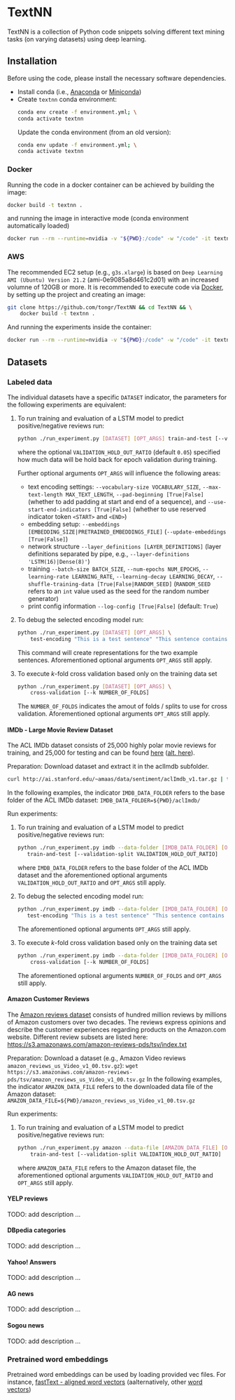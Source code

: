 # TextNN
TextNN is a collection of Python code snippets solving different text mining tasks (on varying datasets) using deep learning.

## Installation
Before using the code, please install the necessary software dependencies.
 - Install conda (i.e., [Anaconda](https://docs.anaconda.com/anaconda/install/) or
   [Miniconda](https://docs.conda.io/en/latest/miniconda.html))
 - Create `textnn` conda environment:
   ```bash
   conda env create -f environment.yml; \
   conda activate textnn
   ```
   Update the conda environment (from an old version):
   ```bash
   conda env update -f environment.yml; \
   conda activate textnn
   ```

### Docker
Running the code in a docker container can be achieved by building the image:
```bash
docker build -t textnn .
```
and running the image in interactive mode (conda environment automatically loaded)
```bash
docker run --rm --runtime=nvidia -v "${PWD}:/code" -w "/code" -it textnn
```

### AWS
The recommended EC2 setup (e.g., `g3s.xlarge`) is based on `Deep Learning AMI (Ubuntu) Version 21.2`
(ami-0e9085a8d461c2d01) with an increased volumne of 120GB or more. It is recommended to execute code via
[Docker](#Docker), by setting up the project and creating an image:
```bash
git clone https://github.com/tongr/TextNN && cd TextNN && \
    docker build -t textnn .
```
And running the experiments inside the container:
```bash
docker run --rm --runtime=nvidia -v "${PWD}:/code" -w "/code" -it textnn
```

## Datasets

### Labeled data
The individual datasets have a specific `DATASET` indicator, the parameters for the following experiments are
equivalent:

 1. To run training and evaluation of a LSTM model to predict positive/negative reviews run:
    ```bash
    python ./run_experiment.py [DATASET] [OPT_ARGS] train-and-test [--validation-split VALIDATION_HOLD_OUT_RATIO]
    ```
    where the optional `VALIDATION_HOLD_OUT_RATIO` (default `0.05`) specified how much data will be hold back for epoch
    validation during training.

    Further optional arguments `OPT_ARGS` will influence the following areas:
     - text encoding settings: `--vocabulary-size VOCABULARY_SIZE`, `--max-text-length MAX_TEXT_LENGTH`,
       `--pad-beginning [True|False]` (whether to add padding at start and end of a sequence), and
       `--use-start-end-indicators [True|False]` (whether to use reserved indicator token `<START>` and `<END>`)
     - embedding setup: `--embeddings [EMBEDDING_SIZE|PRETRAINED_EMBEDDINGS_FILE]` (`--update-embeddings [True|False]`)
     - network structure `--layer_definitions [LAYER_DEFINITIONS]` (layer definitions separated by pipe, e.g.,
       `--layer-definitions 'LSTM(16)|Dense(8)'`)
     - training `--batch-size BATCH_SIZE`, `--num-epochs NUM_EPOCHS`, `--learning-rate LEARNING_RATE`,
       `--learning-decay LEARNING_DECAY`, `--shuffle-training-data [True|False|RANDOM_SEED]` (`RANDOM_SEED` refers to an
       `int` value used as the seed for the random number generator)
     - print config information `--log-config [True|False]` (default: `True`)
 1. To debug the selected encoding model run:
    ```bash
    python ./run_experiment.py [DATASET] [OPT_ARGS] \
        test-encoding "This is a test sentence" "This sentence contains the unknown word klcuvhacnjbduskxuscj"
    ```
    This command will create representations for the two example sentences.
    Aforementioned optional arguments `OPT_ARGS` still apply.
 1. To execute *k*-fold cross validation based only on the training data set
    ```bash
    python ./run_experiment.py [DATASET] [OPT_ARGS] \
        cross-validation [--k NUMBER_OF_FOLDS]
    ```
    The `NUMBER_OF_FOLDS` indicates the amout of folds / splits to use for cross validation.
    Aforementioned optional arguments `OPT_ARGS` still apply.

#### IMDb - Large Movie Review Dataset
The ACL IMDb dataset consists of 25,000 highly polar movie reviews for training, and 25,000 for testing and can be found 
[here](http://ai.stanford.edu/~amaas/data/sentiment/) ([alt. here](https://www.kaggle.com/pankrzysiu/keras-imdb)).

Preparation:
   Download dataset and extract it in the aclImdb subfolder.
   ```bash
   curl http://ai.stanford.edu/~amaas/data/sentiment/aclImdb_v1.tar.gz | tar -xz
   ```
   In the following examples, the indicator `IMDB_DATA_FOLDER` refers to the base folder of the ACL IMDb dataset:
   `IMDB_DATA_FOLDER=${PWD}/aclImdb/`

Run experiments:
 1. To run training and evaluation of a LSTM model to predict positive/negative reviews run:
    ```bash
    python ./run_experiment.py imdb --data-folder [IMDB_DATA_FOLDER] [OPT_ARGS] \
       train-and-test [--validation-split VALIDATION_HOLD_OUT_RATIO]
    ```
    where `IMDB_DATA_FOLDER` refers to the base folder of the ACL IMDb dataset and the aforementioned optional
    arguments `VALIDATION_HOLD_OUT_RATIO` and `OPT_ARGS` still apply.

 1. To debug the selected encoding model run:
    ```bash
    python ./run_experiment.py imdb --data-folder [IMDB_DATA_FOLDER] [OPT_ARGS] \
       test-encoding "This is a test sentence" "This sentence contains the unknown word klcuvhacnjbduskxuscj"
    ```
    The aforementioned optional arguments `OPT_ARGS` still apply.

 1. To execute *k*-fold cross validation based only on the training data set
    ```bash
    python ./run_experiment.py imdb --data-folder [IMDB_DATA_FOLDER] [OPT_ARGS] \
        cross-validation [--k NUMBER_OF_FOLDS]
    ```
    The aforementioned optional arguments `NUMBER_OF_FOLDS` and `OPT_ARGS` still apply.

#### Amazon Customer Reviews
The [Amazon reviews dataset](https://s3.amazonaws.com/amazon-reviews-pds/readme.html) consists of hundred million
reviews by millions of Amazon customers over two decades. The reviews express opinions and describe the customer
experiences regarding products on the Amazon.com website. Different review subsets are listed here:
https://s3.amazonaws.com/amazon-reviews-pds/tsv/index.txt

Preparation:
    Download a dataset (e.g., Amazon Video reviews `amazon_reviews_us_Video_v1_00.tsv.gz`):
    ```
    wget https://s3.amazonaws.com/amazon-reviews-pds/tsv/amazon_reviews_us_Video_v1_00.tsv.gz
    ```
    In the following examples, the indicator `AMAZON_DATA_FILE` refers to the downloaded data file of the Amazon
    dataset:
    `AMAZON_DATA_FILE=${PWD}/amazon_reviews_us_Video_v1_00.tsv.gz`

Run experiments:
 1. To run training and evaluation of a LSTM model to predict positive/negative reviews run:
    ```bash
    python ./run_experiment.py amazon --data-file [AMAZON_DATA_FILE] [OPT_ARGS] \
        train-and-test [--validation-split VALIDATION_HOLD_OUT_RATIO]
    ```
    where `AMAZON_DATA_FILE` refers to the Amazon dataset file, the aforementioned optional arguments
    `VALIDATION_HOLD_OUT_RATIO` and `OPT_ARGS` still apply.

#### YELP reviews
TODO: add description ...

#### DBpedia categories
TODO: add description ...

#### Yahoo! Answers
TODO: add description ...

#### AG news
TODO: add description ...

#### Sogou news 
TODO: add description ...

### Pretrained word embeddings
Pretrained word embeddings can be used by loading provided vec files. For instance,
[fastText - aligned word vectors](https://fasttext.cc/docs/en/aligned-vectors.html#vectors) (aalternatively, other
[word vectors](https://fasttext.cc/docs/en/english-vectors.html))

